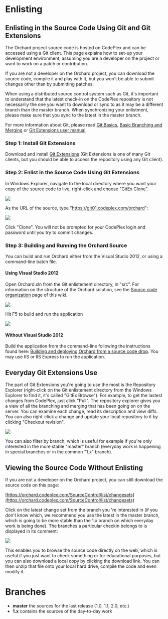 # Enlisting

## Enlisting in the Source Code Using Git and Git Extensions

The Orchard project source code is hosted on CodePlex and can be accessed using a Git client. This page explains how to set-up your development environment, assuming you are a developer on the project or want to work on a patch or contribution.

If you are not a developer on the Orchard project, you can download the source code, compile it and play with it, but you won't be able to submit changes other than by submitting patches.

When using a distributed source control system such as Git, it's important to understand that the latest check-in on the CodePlex repository is not necessarily the one you want to download or sync to as it may be a different branch than the master branch. When synchronizing your enlistment, please make sure that you sync to the latest in the master branch.

For more information about Git, please read [Git Basics](http://git-scm.com/book/ch1-3.html), [Basic Branching and Merging](http://git-scm.com/book/en/Git-Branching-Basic-Branching-and-Merging) or [Git Extensions user manual](https://git-extensions-documentation.readthedocs.org/en/latest/).

### Step 1: Install Git Extensions
Download and install [Git Extensions](https://github.com/gitextensions/gitextensions) (Git Extensions is one of many Git clients, but you should be able to access the repository using any Git client).

### Step 2: Enlist in the Source Code Using Git Extensions

In Windows Explorer, navigate to the local directory where you want your copy of the source code to live, right-click and choose "GitEx Clone".

![](../Upload/screenshots/git_context_menu.png)

As the URL of the source, type "https://git01.codeplex.com/orchard":

![](../Upload/screenshots/git_clone.png)

Click "Clone". You will not be prompted for your CodePlex login and password until you try to commit changes.

### Step 3: Building and Running the Orchard Source

You can build and run Orchard either from the Visual Studio 2012, or using a command-line batch file.

#### Using Visual Studio 2012

Open Orchard.sln from the Git enlistement directory, in "src". For information on the structure of the Orchard solution, see the [Source code organization](Source-code-organization) page of this wiki.

![](../Upload/screenshots/git_cmd.png)

Hit F5 to build and run the application

![](../Upload/screenshots/git_solution_explorer.png)

#### Without Visual Studio 2012

Build the application from the command-line following the instructions found here: [Building and deploying Orchard from a source code drop](Building-and-deploying-Orchard-from-a-source-code-drop). You may use IIS or IIS Express to run the application.

## Everyday Git Extensions Use

The part of Git Extensions you're going to use the most is the Repository Explorer (right-click on the Git enlistement directory from the Windows Explorer to find it, it's called "GitEx Browse"). For example, to get the lastest changes from CodePlex, just click "Pull". The repository explorer gives you a view of all the branching and merging that has been going on on the server. You can examine each change, read its description and view diffs. You can also right-click a change and update your local repository to it by clicking "Checkout revision".

![](../Upload/screenshots/git_extensions.png)

You can also filter by branch, which is useful for example if you're only interested in the more stable "master" branch (everyday work is happening in special branches or in the common "1.x" branch).

## Viewing the Source Code Without Enlisting

If you are not a developer on the Orchard project, you can still download the source code on this page:

[https://orchard.codeplex.com/SourceControl/list/changesets](https://orchard.codeplex.com/SourceControl/list/changesets)

Click on the latest change set from the branch you 're interested in (if you don't know which, we recommend you use the latest in the master branch, which is going to be more stable than the 1.x branch on which everyday work is being done). The branches a particular checkin belongs to is displayed in its comment:

![](../Upload/screenshots/git_codeplex_changeset.png)

This enables you to browse the source code directly on the web, which is useful if you just want to check something or for educational purposes, but you can also download a local copy by clicking the download link. You can then unzip that file onto your local hard drive, compile the code and even modify it.

# Branches

* **master** the sources for the last release (1.0, 1.1, 2.0, etc.)
* **1.x** contains the sources of the day-to-day work
